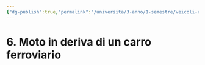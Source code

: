 ```yaml
---
{"dg-publish":true,"permalink":"/universita/3-anno/1-semestre/veicoli-e-impianti-di-trasporto/esercitazioni/es-06-moto-in-deriva-di-un-carro-ferroviario/"}
---
```




# 6. Moto in deriva di un carro ferroviario








